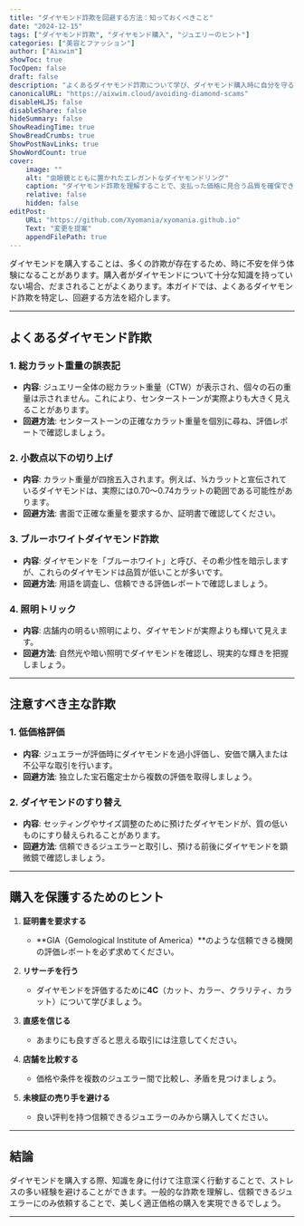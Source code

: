 ```yaml
---
title: "ダイヤモンド詐欺を回避する方法：知っておくべきこと"
date: "2024-12-15"
tags: ["ダイヤモンド詐欺", "ダイヤモンド購入", "ジュエリーのヒント"]
categories: ["美容とファッション"]
author: ["Aixwim"]
showToc: true
TocOpen: false
draft: false
description: "よくあるダイヤモンド詐欺について学び、ダイヤモンド購入時に自分を守る方法を知りましょう。"
canonicalURL: "https://aixwim.cloud/avoiding-diamond-scams"
disableHLJS: false
disableShare: false
hideSummary: false
ShowReadingTime: true
ShowBreadCrumbs: true
ShowPostNavLinks: true
ShowWordCount: true
cover:
    image: ""
    alt: "虫眼鏡とともに置かれたエレガントなダイヤモンドリング"
    caption: "ダイヤモンド詐欺を理解することで、支払った価格に見合う品質を確保できます。"
    relative: false
    hidden: false
editPost:
    URL: "https://github.com/Xyomania/xyomania.github.io"
    Text: "変更を提案"
    appendFilePath: true
---
```


ダイヤモンドを購入することは、多くの詐欺が存在するため、時に不安を伴う体験になることがあります。購入者がダイヤモンドについて十分な知識を持っていない場合、だまされることがよくあります。本ガイドでは、よくあるダイヤモンド詐欺を特定し、回避する方法を紹介します。

---

## **よくあるダイヤモンド詐欺**

### 1. **総カラット重量の誤表記**
   - **内容**: ジュエリー全体の総カラット重量（CTW）が表示され、個々の石の重量は示されません。これにより、センターストーンが実際よりも大きく見えることがあります。
   - **回避方法**: センターストーンの正確なカラット重量を個別に尋ね、評価レポートで確認しましょう。

### 2. **小数点以下の切り上げ**
   - **内容**: カラット重量が四捨五入されます。例えば、¾カラットと宣伝されているダイヤモンドは、実際には0.70～0.74カラットの範囲である可能性があります。
   - **回避方法**: 書面で正確な重量を要求するか、証明書で確認してください。

### 3. **ブルーホワイトダイヤモンド詐欺**
   - **内容**: ダイヤモンドを「ブルーホワイト」と呼び、その希少性を暗示しますが、これらのダイヤモンドは品質が低いことが多いです。
   - **回避方法**: 用語を調査し、信頼できる評価レポートで確認しましょう。

### 4. **照明トリック**
   - **内容**: 店舗内の明るい照明により、ダイヤモンドが実際よりも輝いて見えます。
   - **回避方法**: 自然光や暗い照明でダイヤモンドを確認し、現実的な輝きを把握しましょう。

---

## **注意すべき主な詐欺**

### 1. **低価格評価**
   - **内容**: ジュエラーが評価時にダイヤモンドを過小評価し、安価で購入または不公平な取引を行います。
   - **回避方法**: 独立した宝石鑑定士から複数の評価を取得しましょう。

### 2. **ダイヤモンドのすり替え**
   - **内容**: セッティングやサイズ調整のために預けたダイヤモンドが、質の低いものにすり替えられることがあります。
   - **回避方法**: 信頼できるジュエラーと取引し、預ける前後にダイヤモンドを顕微鏡で確認しましょう。

---

## **購入を保護するためのヒント**

1. **証明書を要求する**  
   - **GIA（Gemological Institute of America）**のような信頼できる機関の評価レポートを必ず求めてください。

2. **リサーチを行う**  
   - ダイヤモンドを評価するために**4C**（カット、カラー、クラリティ、カラット）について学びましょう。

3. **直感を信じる**  
   - あまりにも良すぎると思える取引には注意してください。

4. **店舗を比較する**  
   - 価格や条件を複数のジュエラー間で比較し、矛盾を見つけましょう。

5. **未検証の売り手を避ける**  
   - 良い評判を持つ信頼できるジュエラーのみから購入してください。

---

## **結論**

ダイヤモンドを購入する際、知識を身に付けて注意深く行動することで、ストレスの多い経験を避けることができます。一般的な詐欺を理解し、信頼できるジュエラーにのみ依頼することで、美しく適正価格の購入を実現できるでしょう。

---
